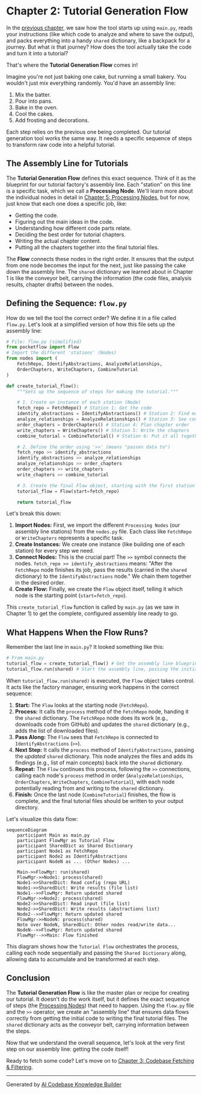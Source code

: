 # Chapter 2: Tutorial Generation Flow

In the [previous chapter](01_entry_point___configuration_.md), we saw how the tool starts up using `main.py`, reads your instructions (like which code to analyze and where to save the output), and packs everything into a handy `shared` dictionary, like a backpack for a journey. But what *is* that journey? How does the tool actually take the code and turn it into a tutorial?

That's where the **Tutorial Generation Flow** comes in!

Imagine you're not just baking one cake, but running a small bakery. You wouldn't just mix everything randomly. You'd have an assembly line:
1.  Mix the batter.
2.  Pour into pans.
3.  Bake in the oven.
4.  Cool the cakes.
5.  Add frosting and decorations.

Each step relies on the previous one being completed. Our tutorial generation tool works the same way. It needs a specific sequence of steps to transform raw code into a helpful tutorial.

## The Assembly Line for Tutorials

The **Tutorial Generation Flow** defines this exact sequence. Think of it as the blueprint for our tutorial factory's assembly line. Each "station" on this line is a specific task, which we call a **Processing Node**. We'll learn more about the individual nodes in detail in [Chapter 5: Processing Nodes](05_processing_nodes_.md), but for now, just know that each one does a specific job, like:

*   Getting the code.
*   Figuring out the main ideas in the code.
*   Understanding how different code parts relate.
*   Deciding the best order for tutorial chapters.
*   Writing the actual chapter content.
*   Putting all the chapters together into the final tutorial files.

The **Flow** connects these nodes in the right order. It ensures that the output from one node becomes the input for the next, just like passing the cake down the assembly line. The `shared` dictionary we learned about in Chapter 1 is like the conveyor belt, carrying the information (the code files, analysis results, chapter drafts) between the nodes.

## Defining the Sequence: `flow.py`

How do we tell the tool the correct order? We define it in a file called `flow.py`. Let's look at a simplified version of how this file sets up the assembly line:

```python
# File: flow.py (simplified)
from pocketflow import Flow
# Import the different 'stations' (Nodes)
from nodes import (
    FetchRepo, IdentifyAbstractions, AnalyzeRelationships,
    OrderChapters, WriteChapters, CombineTutorial
)

def create_tutorial_flow():
    """Sets up the sequence of steps for making the tutorial."""

    # 1. Create an instance of each station (Node)
    fetch_repo = FetchRepo() # Station 1: Get the code
    identify_abstractions = IdentifyAbstractions() # Station 2: Find main ideas
    analyze_relationships = AnalyzeRelationships() # Station 3: See connections
    order_chapters = OrderChapters() # Station 4: Plan chapter order
    write_chapters = WriteChapters() # Station 5: Write the chapters
    combine_tutorial = CombineTutorial() # Station 6: Put it all together

    # 2. Define the order using '>>' (means "passes data to")
    fetch_repo >> identify_abstractions
    identify_abstractions >> analyze_relationships
    analyze_relationships >> order_chapters
    order_chapters >> write_chapters
    write_chapters >> combine_tutorial

    # 3. Create the final Flow object, starting with the first station
    tutorial_flow = Flow(start=fetch_repo)

    return tutorial_flow
```

Let's break this down:

1.  **Import Nodes:** First, we import the different `Processing Nodes` (our assembly line stations) from the `nodes.py` file. Each class like `FetchRepo` or `WriteChapters` represents a specific task.
2.  **Create Instances:** We create one instance (like building one of each station) for every step we need.
3.  **Connect Nodes:** This is the crucial part! The `>>` symbol connects the nodes. `fetch_repo >> identify_abstractions` means: "After the `FetchRepo` node finishes its job, pass the results (carried in the `shared` dictionary) to the `IdentifyAbstractions` node." We chain them together in the desired order.
4.  **Create Flow:** Finally, we create the `Flow` object itself, telling it which node is the starting point (`start=fetch_repo`).

This `create_tutorial_flow` function is called by `main.py` (as we saw in Chapter 1) to get the complete, configured assembly line ready to go.

## What Happens When the Flow Runs?

Remember the last line in `main.py`? It looked something like this:

```python
# From main.py
tutorial_flow = create_tutorial_flow() # Get the assembly line blueprint
tutorial_flow.run(shared) # Start the assembly line, passing the initial backpack
```

When `tutorial_flow.run(shared)` is executed, the `Flow` object takes control. It acts like the factory manager, ensuring work happens in the correct sequence:

1.  **Start:** The `Flow` looks at the starting node (`FetchRepo`).
2.  **Process:** It calls the `process` method of the `FetchRepo` node, handing it the `shared` dictionary. The `FetchRepo` node does its work (e.g., downloads code from GitHub) and updates the `shared` dictionary (e.g., adds the list of downloaded files).
3.  **Pass Along:** The `Flow` sees that `FetchRepo` is connected to `IdentifyAbstractions` (`>>`).
4.  **Next Step:** It calls the `process` method of `IdentifyAbstractions`, passing the *updated* `shared` dictionary. This node analyzes the files and adds its findings (e.g., list of main concepts) back into the `shared` dictionary.
5.  **Repeat:** The `Flow` continues this process, following the `>>` connections, calling each node's `process` method in order (`AnalyzeRelationships`, `OrderChapters`, `WriteChapters`, `CombineTutorial`), with each node potentially reading from and writing to the `shared` dictionary.
6.  **Finish:** Once the last node (`CombineTutorial`) finishes, the flow is complete, and the final tutorial files should be written to your output directory.

Let's visualize this data flow:

```mermaid
sequenceDiagram
    participant Main as main.py
    participant FlowMgr as Tutorial Flow
    participant SharedDict as Shared Dictionary
    participant Node1 as FetchRepo
    participant Node2 as IdentifyAbstractions
    participant NodeN as ... (Other Nodes) ...

    Main->>FlowMgr: run(shared)
    FlowMgr->>Node1: process(shared)
    Node1->>SharedDict: Read config (repo URL)
    Node1->>SharedDict: Write results (file list)
    Node1-->>FlowMgr: Return updated shared
    FlowMgr->>Node2: process(shared)
    Node2->>SharedDict: Read input (file list)
    Node2->>SharedDict: Write results (abstractions list)
    Node2-->>FlowMgr: Return updated shared
    FlowMgr->>NodeN: process(shared)
    Note over NodeN, SharedDict: Other nodes read/write data...
    NodeN-->>FlowMgr: Return updated shared
    FlowMgr-->>Main: Flow finished
```

This diagram shows how the `Tutorial Flow` orchestrates the process, calling each node sequentially and passing the `Shared Dictionary` along, allowing data to accumulate and be transformed at each step.

## Conclusion

The **Tutorial Generation Flow** is like the master plan or recipe for creating our tutorial. It doesn't do the work itself, but it defines the exact sequence of steps (the [Processing Nodes](05_processing_nodes_.md)) that need to happen. Using the `flow.py` file and the `>>` operator, we create an "assembly line" that ensures data flows correctly from getting the initial code to writing the final tutorial files. The `shared` dictionary acts as the conveyor belt, carrying information between the steps.

Now that we understand the overall sequence, let's look at the very first step on our assembly line: getting the code itself!

Ready to fetch some code? Let's move on to [Chapter 3: Codebase Fetching & Filtering](03_codebase_fetching___filtering_.md).

---

Generated by [AI Codebase Knowledge Builder](https://github.com/The-Pocket/Tutorial-Codebase-Knowledge)